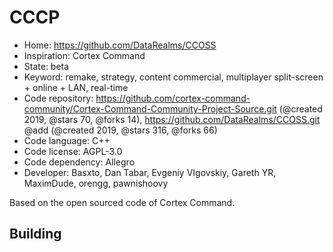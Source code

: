 # CCCP

- Home: https://github.com/DataRealms/CCOSS
- Inspiration: Cortex Command
- State: beta
- Keyword: remake, strategy, content commercial, multiplayer split-screen + online + LAN, real-time
- Code repository: https://github.com/cortex-command-community/Cortex-Command-Community-Project-Source.git (@created 2019, @stars 70, @forks 14), https://github.com/DataRealms/CCOSS.git @add (@created 2019, @stars 316, @forks 66)
- Code language: C++
- Code license: AGPL-3.0
- Code dependency: Allegro
- Developer: Basxto, Dan Tabar, Evgeniy VIgovskiy, Gareth YR, MaximDude, orengg, pawnishoovy

Based on the open sourced code of Cortex Command.

## Building

